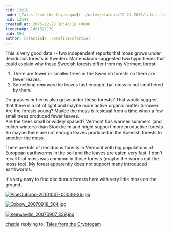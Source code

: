 ```yaml
---
cid: 13210
node: [Tales from the Cryptogam](../notes/cfastie/12-24-2015/tales-from-the-cryptogam)
nid: 12541
created_at: 2015-12-28 16:46:18 +0000
timestamp: 1451321178
uid: 554
author: [cfastie](../profile/cfastie)
---
```


This is very good data -- two independent reports that moss grows under deciduous forests in Sweden. Martenskram suggested two hypotheses that could explain why these Swedish forests differ from my Vermont forest:

1) There are fewer or smaller trees in the Swedish forests so there are fewer leaves.  
2) Something removes the leaves fast enough that moss is not smothered by them.

Do grasses or herbs also grow under these forests? That would suggest that there is a lot of light and maybe more active organic matter turnover.   
Are the forests young? Maybe the moss is residual from a time when a few small trees produced fewer leaves.  
Are the trees small or widely spaced? Vermont has warmer summers (and colder winters) than Stockholm and might support more productive forests. So maybe there are not enough leaves produced in the Swedish forests to smother the moss.

There are lots of deciduous forests in Vermont with big populations of European earthworms in the soil and the leaves are eaten very fast. I don't recall that moss was common in those forests (maybe the worms eat the moss too). My forest apparently does not support many introduced earthworms.

It's very easy to find deciduous forests here with very little moss on the ground.

[![PineOutcrop-20101007-00036-36.jpg](//i.publiclab.org/system/images/photos/000/013/478/medium/PineOutcrop-20101007-00036-36.jpg)](//i.publiclab.org/system/images/photos/000/013/478/original/PineOutcrop-20101007-00036-36.jpg)

[![Oxbow_20070918_504.jpg](//i.publiclab.org/system/images/photos/000/013/479/medium/Oxbow_20070918_504.jpg)](//i.publiclab.org/system/images/photos/000/013/479/original/Oxbow_20070918_504.jpg)

[![Keewaydin_20070907_339.jpg](//i.publiclab.org/system/images/photos/000/013/480/medium/Keewaydin_20070907_339.jpg)](//i.publiclab.org/system/images/photos/000/013/480/original/Keewaydin_20070907_339.jpg)









[cfastie](../profile/cfastie) replying to: [Tales from the Cryptogam](../notes/cfastie/12-24-2015/tales-from-the-cryptogam)

